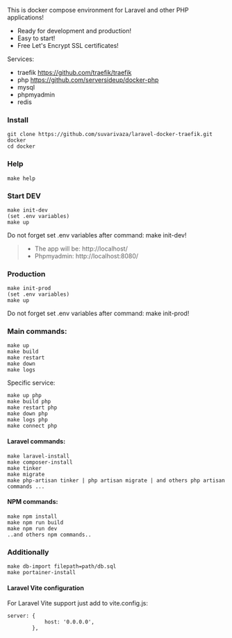This is docker compose environment for Laravel and other PHP applications!

- Ready for development and production!
- Easy to start!
- Free Let's Encrypt SSL certificates!

Services:
- traefik https://github.com/traefik/traefik
- php https://github.com/serversideup/docker-php
- mysql 
- phpmyadmin 
- redis

### Install
```
git clone https://github.com/suvarivaza/laravel-docker-traefik.git docker
cd docker
```

### Help
```
make help
```

### Start DEV

```
make init-dev
(set .env variables)
make up
```
Do not forget set .env variables after command: make init-dev!

> - The app will be: http://localhost/
> - Phpmyadmin: http://localhost:8080/




### Production

```
make init-prod
(set .env variables)
make up
```
Do not forget set .env variables after command: make init-prod!


### Main commands:
```
make up
make build
make restart
make down
make logs
```

Specific service:
```
make up php
make build php
make restart php
make down php
make logs php
make connect php
```

#### Laravel commands:
```
make laravel-install
make composer-install
make tinker
make migrate
make php-artisan tinker | php artisan migrate | and others php artisan commands ...
```

#### NPM commands:
```
make npm install 
make npm run build 
make npm run dev
..and others npm commands..
```



### Additionally

```
make db-import filepath=path/db.sql
make portainer-install
```


#### Laravel Vite configuration
For Laravel Vite support just add to vite.config.js:
```
server: {
            host: '0.0.0.0',
        },
```
